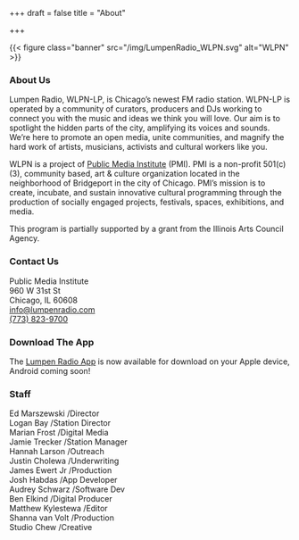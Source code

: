 +++
draft = false
title = "About"

+++

{{< figure class="banner" src="/img/LumpenRadio_WLPN.svg" alt="WLPN" >}}

### About Us

Lumpen Radio, WLPN-LP, is Chicago’s newest FM radio station. WLPN-LP is operated by a community of curators, producers and DJs working to connect you with the music and ideas we think you will love. Our aim is to spotlight the hidden parts of the city, amplifying its voices and sounds. We’re here to promote an open media, unite communities, and magnify the hard work of artists, musicians, activists and cultural workers like you.

WLPN is a project of [Public Media Institute](http://www.publicmediainstitute.com) (PMI). PMI is a non-profit 501\(c\)(3), community based, art & culture organization located in the neighborhood of Bridgeport in the city of Chicago. PMI’s mission is to create, incubate, and sustain innovative cultural programming through the production of socially engaged projects, festivals, spaces, exhibitions, and media.

This program is partially supported by a grant from the Illinois Arts Council Agency.


### Contact Us

Public Media Institute  
960 W 31st St  
Chicago, IL 60608  
[info@lumpenradio.com](mailto:info@lumpenradio.com)  
[(773) 823-9700](tel:+1-773-823-9700)

### Download The App

The [Lumpen Radio App](http://appsto.re/us/NdeV7.i) is now available for download on your Apple device, Android coming soon!

### Staff

Ed Marszewski /Director  
Logan Bay /Station Director  
Marian Frost /Digital Media  
Jamie Trecker /Station Manager  
Hannah Larson /Outreach  
Justin Cholewa /Underwriting  
James Ewert Jr /Production  
Josh Habdas /App Developer  
Audrey Schwarz /Software Dev  
Ben Elkind /Digital Producer  
Matthew Kylestewa /Editor  
Shanna van Volt /Production  
Studio Chew /Creative
